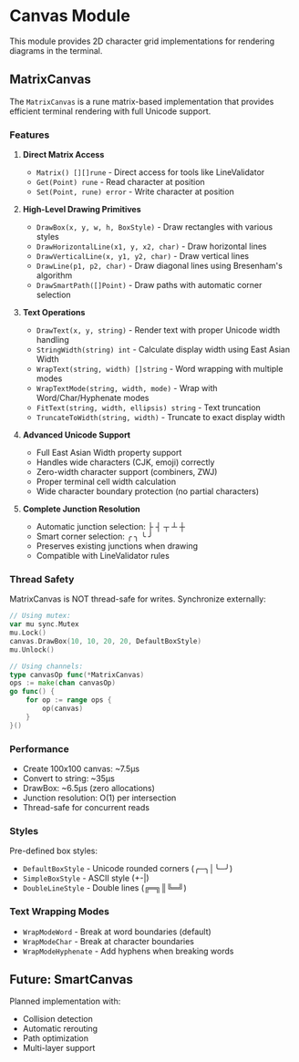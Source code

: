 # Canvas Module

This module provides 2D character grid implementations for rendering diagrams in the terminal.

## MatrixCanvas

The `MatrixCanvas` is a rune matrix-based implementation that provides efficient terminal rendering with full Unicode support.

### Features

1. **Direct Matrix Access**
   - `Matrix() [][]rune` - Direct access for tools like LineValidator
   - `Get(Point) rune` - Read character at position  
   - `Set(Point, rune) error` - Write character at position

2. **High-Level Drawing Primitives**
   - `DrawBox(x, y, w, h, BoxStyle)` - Draw rectangles with various styles
   - `DrawHorizontalLine(x1, y, x2, char)` - Draw horizontal lines
   - `DrawVerticalLine(x, y1, y2, char)` - Draw vertical lines
   - `DrawLine(p1, p2, char)` - Draw diagonal lines using Bresenham's algorithm
   - `DrawSmartPath([]Point)` - Draw paths with automatic corner selection

3. **Text Operations**
   - `DrawText(x, y, string)` - Render text with proper Unicode width handling
   - `StringWidth(string) int` - Calculate display width using East Asian Width
   - `WrapText(string, width) []string` - Word wrapping with multiple modes
   - `WrapTextMode(string, width, mode)` - Wrap with Word/Char/Hyphenate modes
   - `FitText(string, width, ellipsis) string` - Text truncation
   - `TruncateToWidth(string, width)` - Truncate to exact display width

4. **Advanced Unicode Support**
   - Full East Asian Width property support
   - Handles wide characters (CJK, emoji) correctly
   - Zero-width character support (combiners, ZWJ)
   - Proper terminal cell width calculation
   - Wide character boundary protection (no partial characters)

5. **Complete Junction Resolution**
   - Automatic junction selection: ├ ┤ ┬ ┴ ┼
   - Smart corner selection: ╭ ╮ ╰ ╯
   - Preserves existing junctions when drawing
   - Compatible with LineValidator rules

### Thread Safety

MatrixCanvas is NOT thread-safe for writes. Synchronize externally:

```go
// Using mutex:
var mu sync.Mutex
mu.Lock()
canvas.DrawBox(10, 10, 20, 20, DefaultBoxStyle)
mu.Unlock()

// Using channels:
type canvasOp func(*MatrixCanvas)
ops := make(chan canvasOp)
go func() {
    for op := range ops {
        op(canvas)
    }
}()
```

### Performance

- Create 100x100 canvas: ~7.5µs
- Convert to string: ~35µs  
- DrawBox: ~6.5µs (zero allocations)
- Junction resolution: O(1) per intersection
- Thread-safe for concurrent reads

### Styles

Pre-defined box styles:
- `DefaultBoxStyle` - Unicode rounded corners (╭─╮│╰─╯)
- `SimpleBoxStyle` - ASCII style (+-|)
- `DoubleLineStyle` - Double lines (╔═╗║╚═╝)

### Text Wrapping Modes

- `WrapModeWord` - Break at word boundaries (default)
- `WrapModeChar` - Break at character boundaries
- `WrapModeHyphenate` - Add hyphens when breaking words

## Future: SmartCanvas

Planned implementation with:
- Collision detection
- Automatic rerouting
- Path optimization
- Multi-layer support